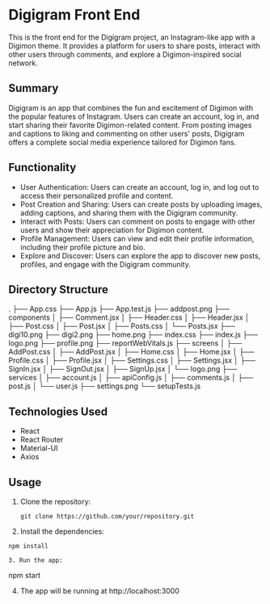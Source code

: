 # Digigram Front End

This is the front end for the Digigram project, an Instagram-like app with a Digimon theme. It provides a platform for users to share posts, interact with other users through comments, and explore a Digimon-inspired social network.

## Summary

Digigram is an app that combines the fun and excitement of Digimon with the popular features of Instagram. Users can create an account, log in, and start sharing their favorite Digimon-related content. From posting images and captions to liking and commenting on other users' posts, Digigram offers a complete social media experience tailored for Digimon fans.

## Functionality

- User Authentication: Users can create an account, log in, and log out to access their personalized profile and content.
- Post Creation and Sharing: Users can create posts by uploading images, adding captions, and sharing them with the Digigram community.
- Interact with Posts: Users can comment on posts to engage with other users and show their appreciation for Digimon content.
- Profile Management: Users can view and edit their profile information, including their profile picture and bio.
- Explore and Discover: Users can explore the app to discover new posts, profiles, and engage with the Digigram community.

## Directory Structure
.
├── App.css
├── App.js
├── App.test.js
├── addpost.png
├── components
│   ├── Comment.jsx
│   ├── Header.css
│   ├── Header.jsx
│   ├── Post.css
│   ├── Post.jsx
│   ├── Posts.css
│   └── Posts.jsx
├── digi10.png
├── digi2.png
├── home.png
├── index.css
├── index.js
├── logo.png
├── profile.png
├── reportWebVitals.js
├── screens
│   ├── AddPost.css
│   ├── AddPost.jsx
│   ├── Home.css
│   ├── Home.jsx
│   ├── Profile.css
│   ├── Profile.jsx
│   ├── Settings.css
│   ├── Settings.jsx
│   ├── SignIn.jsx
│   ├── SignOut.jsx
│   ├── SignUp.jsx
│   └── logo.png
├── services
│   ├── account.js
│   ├── apiConfig.js
│   ├── comments.js
│   ├── post.js
│   └── user.js
├── settings.png
└── setupTests.js

## Technologies Used

- React
- React Router
- Material-UI
- Axios

## Usage

1. Clone the repository:

   ```
   git clone https://github.com/your/repository.git

2. Install the dependencies:

  ```
  npm install

3. Run the app:

  ```
  npm start

4. The app will be running at http://localhost:3000

